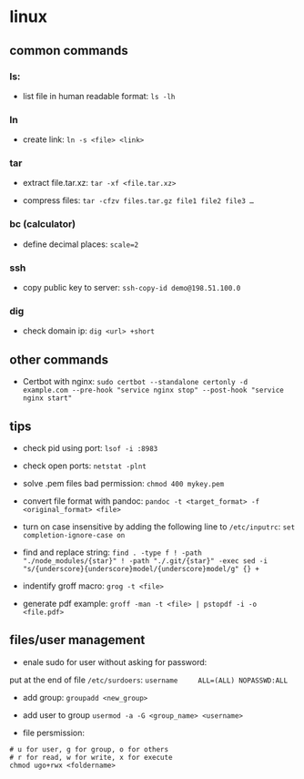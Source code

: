 # linux

## common commands

### ls:
*   list file in human readable format: `ls -lh`

### ln
*   create link: `ln -s <file> <link>`

### tar
*   extract file.tar.xz: `tar -xf <file.tar.xz>`

*   compress files: `tar -cfzv files.tar.gz file1 file2 file3 …​`

### bc (calculator)
* define decimal places: `scale=2`

### ssh
*   copy public key to server: `ssh-copy-id demo@198.51.100.0`

### dig
*   check domain ip: `dig <url> +short`

## other commands
*   Certbot with nginx:
    `sudo certbot --standalone certonly -d example.com --pre-hook "service nginx stop" --post-hook "service nginx start"`

## tips

*   check pid using port: `lsof -i :8983`

*   check open ports: `netstat -plnt`

*   solve .pem files bad permission: `chmod 400 mykey.pem`

*   convert file format with pandoc:
    `pandoc -t <target_format> -f <original_format> <file>`

*   turn on case insensitive by adding the following line to
    `/etc/inputrc`: `set completion-ignore-case on`

*   find and replace string:
    `find . -type f ! -path "./node_modules/{star}" ! -path "./.git/{star}" -exec sed -i "s/{underscore}{underscore}model/{underscore}model/g" {} +`


*   indentify groff macro: `grog -t <file>`

*   generate pdf example:
    `groff -man -t <file> | pstopdf -i -o <file.pdf>`

## files/user management
* enale sudo for user without asking for password:

put at the end of file `/etc/surdoers`: `username     ALL=(ALL) NOPASSWD:ALL`

*   add group: `groupadd <new_group>`

*   add user to group `usermod -a -G <group_name> <username>`

*   file persmission:

```
# u for user, g for group, o for others
# r for read, w for write, x for execute
chmod ugo+rwx <foldername>
```
